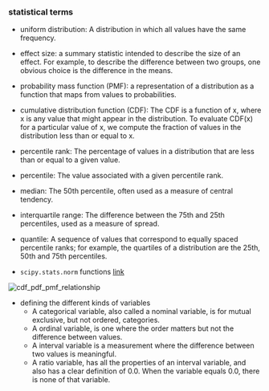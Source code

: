 ### statistical terms
*  uniform distribution: A distribution in which all values have the same frequency.
*  effect size: a summary statistic intended to describe the size of an
effect. For example, to describe the difference between two groups, one obvious choice
is the difference in the means.
*  probability mass function (PMF): a representation of a distribution as a function that maps from values to probabilities.
* cumulative distribution function (CDF): The CDF is a function of x, where x is any value that might appear in the distribution. To evaluate CDF(x) for a particular value of x, we compute the fraction of values in the distribution less than or equal to x.
* percentile rank: The percentage of values in a distribution that are less than or equal to a given value.
* percentile: The value associated with a given percentile rank.
* median: The 50th percentile, often used as a measure of central tendency.
* interquartile range: The difference between the 75th and 25th percentiles, used as a measure of spread.
* quantile: A sequence of values that correspond to equally spaced percentile ranks; for example,
the quartiles of a distribution are the 25th, 50th and 75th percentiles.

* `scipy.stats.norm` functions [link](https://docs.scipy.org/doc/scipy/reference/generated/scipy.stats.norm.html)

![cdf_pdf_pmf_relationship](https://github.com/karina7rang/notes/blob/master/machine_learning/picture/statistic_term-cdf_pdf_pmf_relationship.PNG)

* defining the different kinds of variables
  - A categorical variable, also called a nominal variable, is for mutual exclusive, but not ordered, categories. 
  - A ordinal variable, is one where the order matters but not the difference between values.
  - A interval variable is a measurement where the difference between two values is meaningful.
  - A ratio variable, has all the properties of an interval variable, and also has a clear definition of 0.0. When the variable equals 0.0, there is none of that variable. 